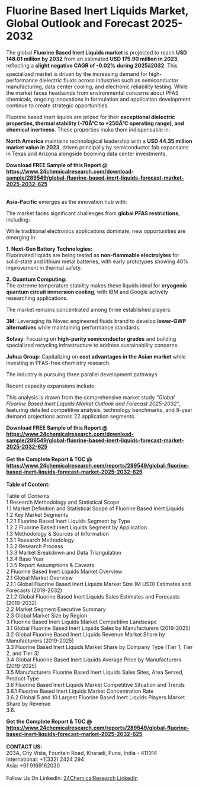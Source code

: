<h1>Fluorine Based Inert Liquids Market, Global Outlook and Forecast 2025-2032</h1><p>The global <strong>Fluorine Based Inert Liquids market</strong> is projected to reach <strong>USD 148.01 million by 2032</strong> from an estimated <strong>USD 175.90 million in 2023</strong>, reflecting a <strong>slight negative CAGR of -0.02% during 2025â2032</strong>. This specialized market is driven by the increasing demand for high-performance dielectric fluids across industries such as semiconductor manufacturing, data center cooling, and electronic reliability testing. While the market faces headwinds from environmental concerns about PFAS chemicals, ongoing innovations in formulation and application development continue to create strategic opportunities.</p><p>Fluorine based inert liquids are prized for their<strong> exceptional dielectric properties, thermal stability (-70Â°C to +250Â°C operating range), and chemical inertness</strong>. These properties make them indispensable in:</p><p><strong>North America</strong> maintains technological leadership with a <strong>USD 44.35 million market value in 2023</strong>, driven principally by semiconductor fab expansions in Texas and Arizona alongside booming data center investments.</p><div><b>Download FREE Sample of this Report @ 
            <a href="https://www.24chemicalresearch.com/download-sample/289549/global-fluorine-based-inert-liquids-forecast-market-2025-2032-625">
            https://www.24chemicalresearch.com/download-sample/289549/global-fluorine-based-inert-liquids-forecast-market-2025-2032-625</a></b></div><br><p><strong>Asia-Pacific</strong> emerges as the innovation hub with:</p><p>The market faces significant challenges from <strong>global PFAS restrictions</strong>, including:</p><p>While traditional electronics applications dominate, new opportunities are emerging in:</p><p><strong>1. Next-Gen Battery Technologies:</strong><br>
Fluorinated liquids are being tested as <strong>non-flammable electrolytes</strong> for solid-state and lithium metal batteries, with early prototypes showing 40% improvement in thermal safety.</p><p><strong>2. Quantum Computing:</strong><br>
The extreme temperature stability makes these liquids ideal for <strong>cryogenic quantum circuit immersion cooling</strong>, with IBM and Google actively researching applications.</p><p>The market remains concentrated among three established players:</p><p><strong>3M</strong>: Leveraging its Novec engineered fluids brand to develop <strong>lower-GWP alternatives</strong> while maintaining performance standards.</p><p><strong>Solvay</strong>: Focusing on <strong>high-purity semiconductor grades</strong> and building specialized recycling infrastructure to address sustainability concerns.</p><p><strong>Juhua Group</strong>: Capitalizing on <strong>cost advantages in the Asian market</strong> while investing in PFAS-free chemistry research.</p><p>The industry is pursuing three parallel development pathways:</p><p>Recent capacity expansions include:</p><p>This analysis is drawn from the comprehensive market study <em>"Global Fluorine Based Inert Liquids Market Outlook and Forecast 2025-2032"</em>, featuring detailed competitive analysis, technology benchmarks, and 8-year demand projections across 22 application segments.</p><div><b>Download FREE Sample of this Report @ 
            <a href="https://www.24chemicalresearch.com/download-sample/289549/global-fluorine-based-inert-liquids-forecast-market-2025-2032-625">
            https://www.24chemicalresearch.com/download-sample/289549/global-fluorine-based-inert-liquids-forecast-market-2025-2032-625</a></b></div><br><div><b>Get the Complete Report & TOC @ 
            <a href="https://www.24chemicalresearch.com/reports/289549/global-fluorine-based-inert-liquids-forecast-market-2025-2032-625">
            https://www.24chemicalresearch.com/reports/289549/global-fluorine-based-inert-liquids-forecast-market-2025-2032-625</a></b></div><br>
            <b>Table of Content:</b><p>Table of Contents<br />
1 Research Methodology and Statistical Scope<br />
1.1 Market Definition and Statistical Scope of Fluorine Based Inert Liquids<br />
1.2 Key Market Segments<br />
1.2.1 Fluorine Based Inert Liquids Segment by Type<br />
1.2.2 Fluorine Based Inert Liquids Segment by Application<br />
1.3 Methodology & Sources of Information<br />
1.3.1 Research Methodology<br />
1.3.2 Research Process<br />
1.3.3 Market Breakdown and Data Triangulation<br />
1.3.4 Base Year<br />
1.3.5 Report Assumptions & Caveats<br />
2 Fluorine Based Inert Liquids Market Overview<br />
2.1 Global Market Overview<br />
2.1.1 Global Fluorine Based Inert Liquids Market Size (M USD) Estimates and Forecasts (2019-2032)<br />
2.1.2 Global Fluorine Based Inert Liquids Sales Estimates and Forecasts (2019-2032)<br />
2.2 Market Segment Executive Summary<br />
2.3 Global Market Size by Region<br />
3 Fluorine Based Inert Liquids Market Competitive Landscape<br />
3.1 Global Fluorine Based Inert Liquids Sales by Manufacturers (2019-2025)<br />
3.2 Global Fluorine Based Inert Liquids Revenue Market Share by Manufacturers (2019-2025)<br />
3.3 Fluorine Based Inert Liquids Market Share by Company Type (Tier 1, Tier 2, and Tier 3)<br />
3.4 Global Fluorine Based Inert Liquids Average Price by Manufacturers (2019-2025)<br />
3.5 Manufacturers Fluorine Based Inert Liquids Sales Sites, Area Served, Product Type<br />
3.6 Fluorine Based Inert Liquids Market Competitive Situation and Trends<br />
3.6.1 Fluorine Based Inert Liquids Market Concentration Rate<br />
3.6.2 Global 5 and 10 Largest Fluorine Based Inert Liquids Players Market Share by Revenue<br />
3.6.</p><div><b>Get the Complete Report & TOC @ 
            <a href="https://www.24chemicalresearch.com/reports/289549/global-fluorine-based-inert-liquids-forecast-market-2025-2032-625">
            https://www.24chemicalresearch.com/reports/289549/global-fluorine-based-inert-liquids-forecast-market-2025-2032-625</a></b></div><br><b>CONTACT US:</b><br>
            203A, City Vista, Fountain Road, Kharadi, Pune, India - 411014<br>
            International: +1(332) 2424 294<br>
            Asia: +91 9169162030 <br><br>
            Follow Us On LinkedIn: <a href="https://www.linkedin.com/company/24chemicalresearch/">24ChemicalResearch LinkedIn</a>